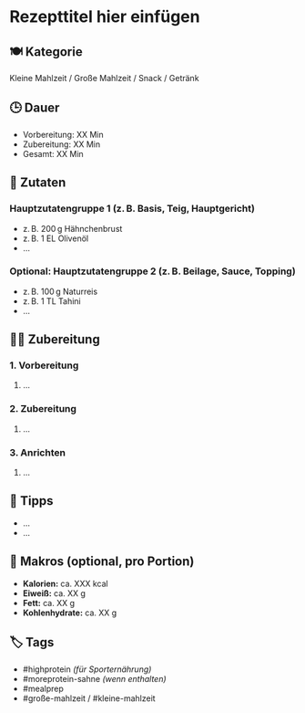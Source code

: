 # Rezepttitel hier einfügen

## 🍽️ Kategorie
Kleine Mahlzeit / Große Mahlzeit / Snack / Getränk

## 🕒 Dauer
- Vorbereitung: XX Min  
- Zubereitung: XX Min  
- Gesamt: XX Min

## 🛒 Zutaten

### Hauptzutatengruppe 1 (z. B. Basis, Teig, Hauptgericht)
- z. B. 200 g Hähnchenbrust  
- z. B. 1 EL Olivenöl  
- …

### Optional: Hauptzutatengruppe 2 (z. B. Beilage, Sauce, Topping)
- z. B. 100 g Naturreis  
- z. B. 1 TL Tahini  
- …

## 👨‍🍳 Zubereitung

### 1. Vorbereitung
1. …

### 2. Zubereitung
1. …

### 3. Anrichten
1. …

## 🧠 Tipps
- …
- …

## 🔢 Makros (optional, pro Portion)
- **Kalorien:** ca. XXX kcal  
- **Eiweiß:** ca. XX g  
- **Fett:** ca. XX g  
- **Kohlenhydrate:** ca. XX g

## 🏷️ Tags
- #highprotein *(für Sporternährung)*
- #moreprotein-sahne *(wenn enthalten)*
- #mealprep
- #große-mahlzeit / #kleine-mahlzeit
